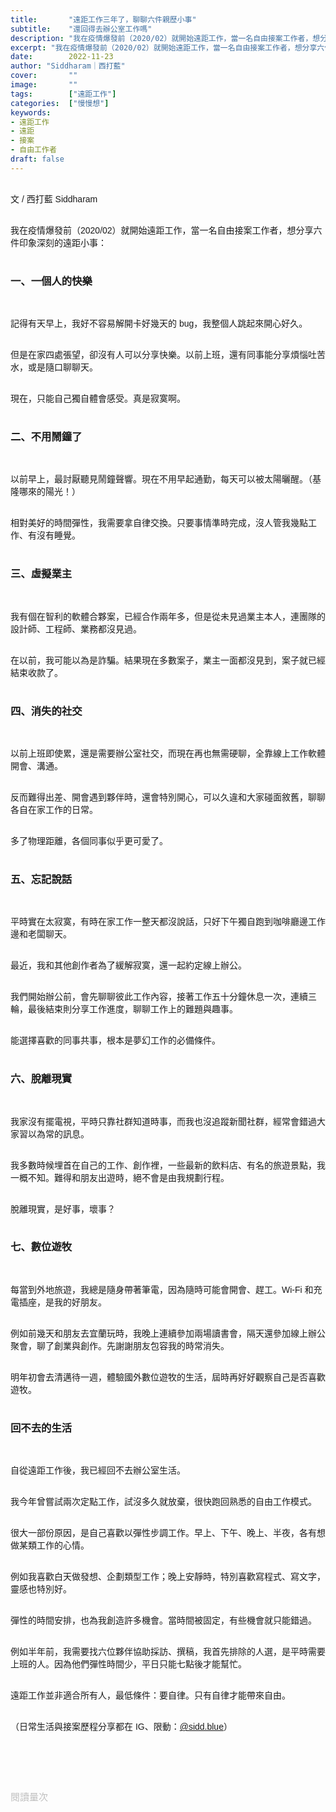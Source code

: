 ```yaml
---
title:       "遠距工作三年了，聊聊六件親歷小事"
subtitle:    "還回得去辦公室工作嗎"
description: "我在疫情爆發前（2020/02）就開始遠距工作，當一名自由接案工作者，想分享六件印象深刻的遠距小事..."
excerpt: "我在疫情爆發前（2020/02）就開始遠距工作，當一名自由接案工作者，想分享六件印象深刻的遠距小事..."
date:        2022-11-23
author: "Siddharam｜西打藍"
cover:       ""
image:       ""
tags:        ["遠距工作"]
categories:  ["慢慢想"]
keywords:
- 遠距工作
- 遠距
- 接案
- 自由工作者
draft: false
---
```


<article style="font-family: 'Noto Sans TC', '微軟正黑體', sans-serif; font-weight: 300;">

<br>文 / 西打藍 Siddharam<br><br>

我在疫情爆發前（2020/02）就開始遠距工作，當一名自由接案工作者，想分享六件印象深刻的遠距小事：<br><br>

<h3 class="article-h1-color">一、一個人的快樂</h3><br>

<!-- 沒有同事可以分享解題快樂心情 -->

記得有天早上，我好不容易解開卡好幾天的 bug，我整個人跳起來開心好久。<br><br>

但是在家四處張望，卻沒有人可以分享快樂。以前上班，還有同事能分享煩惱吐苦水，或是隨口聊聊天。<br><br>

現在，只能自己獨自體會感受。真是寂寞啊。<br><br>


<h3 class="article-h1-color">二、不用鬧鐘了</h3><br>

以前早上，最討厭聽見鬧鐘聲響。現在不用早起通勤，每天可以被太陽曬醒。（基隆哪來的陽光！）<br><br>

相對美好的時間彈性，我需要拿自律交換。只要事情準時完成，沒人管我幾點工作、有沒有睡覺。<br><br>


<!-- 很久沒早起，通勤還會覺得新鮮，以前很不喜歡，時間很彈性 -->

<h3 class="article-h1-color">三、虛擬業主</h3><br>

我有個在智利的軟體合夥案，已經合作兩年多，但是從未見過業主本人，連團隊的設計師、工程師、業務都沒見過。<br><br>

在以前，我可能以為是詐騙。結果現在多數案子，業主一面都沒見到，案子就已經結束收款了。<br><br>

<!-- 原來可以都不碰面，就能收錢結案 -->


<h3 class="article-h1-color">四、消失的社交</h3><br>

以前上班即使累，還是需要辦公室社交，而現在再也無需硬聊，全靠線上工作軟體開會、溝通。<br><br>

反而難得出差、開會遇到夥伴時，還會特別開心，可以久違和大家碰面敘舊，聊聊各自在家工作的日常。<br><br>

多了物理距離，各個同事似乎更可愛了。<br><br>


<!-- 碰到面時，還會特別開心，話特別多，以前不常辦公室社交，現在喜歡社交 -->

<h3 class="article-h1-color">五、忘記說話</h3><br>

平時實在太寂寞，有時在家工作一整天都沒說話，只好下午獨自跑到咖啡廳邊工作邊和老闆聊天。<br><br>

最近，我和其他創作者為了緩解寂寞，還一起約定線上辦公。<br><br>

我們開始辦公前，會先聊聊彼此工作內容，接著工作五十分鐘休息一次，連續三輪，最後結束則分享工作進度，聊聊工作上的難題與趣事。<br><br>

能選擇喜歡的同事共事，根本是夢幻工作的必備條件。<br><br>


<h3 class="article-h1-color">六、脫離現實</h3><br>

我家沒有擺電視，平時只靠社群知道時事，而我也沒追蹤新聞社群，經常會錯過大家習以為常的訊息。<br><br>

我多數時候埋首在自己的工作、創作裡，一些最新的飲料店、有名的旅遊景點，我一概不知。難得和朋友出遊時，絕不會是由我規劃行程。<br><br>

脫離現實，是好事，壞事？<br><br>


<!-- 不知道時事是什麼，脫離最新潮話題，但能找回自己的生活 -->

<h3 class="article-h1-color">七、數位遊牧</h3><br>

每當到外地旅遊，我總是隨身帶著筆電，因為隨時可能會開會、趕工。Wi-Fi 和充電插座，是我的好朋友。<br><br>

例如前幾天和朋友去宜蘭玩時，我晚上連續參加兩場讀書會，隔天還參加線上辦公聚會，聊了創業與創作。先謝謝朋友包容我的時常消失。<br><br>

明年初會去清邁待一週，體驗國外數位遊牧的生活，屆時再好好觀察自己是否喜歡遊牧。<br><br>


<h3 class="article-h1-color">回不去的生活</h3><br>

自從遠距工作後，我已經回不去辦公室生活。<br><br>

我今年曾嘗試兩次定點工作，試沒多久就放棄，很快跑回熟悉的自由工作模式。<br><br>

很大一部份原因，是自己喜歡以彈性步調工作。早上、下午、晚上、半夜，各有想做某類工作的心情。<br><br>

例如我喜歡白天做發想、企劃類型工作；晚上安靜時，特別喜歡寫程式、寫文字，靈感也特別好。<br><br>

彈性的時間安排，也為我創造許多機會。當時間被固定，有些機會就只能錯過。<br><br>

例如半年前，我需要找六位夥伴協助採訪、撰稿，我首先排除的人選，是平時需要上班的人。因為他們彈性時間少，平日只能七點後才能幫忙。<br><br>

遠距工作並非適合所有人，最低條件：要自律。只有自律才能帶來自由。<br><br>



<!-- 一切工作都在線上，工具要齊全，要自律，去哪都帶筆電，哪裡都能工作，只要有訊號和充電插座 -->



（日常生活與接案歷程分享都在 IG、限動：<a href="https://www.instagram.com/sidd.blue/" target="_blank">@sidd.blue</a>）<br><br>


<!-- <h3 class="article-h1-color"></h3><br> -->


<br><br><br>

</article>

<div style="color: #bfbfbf; font-size: 15px;" id="busuanzi_container_page_pv">
  閱讀量<span id="busuanzi_value_page_pv"></span>次
</div>

<script src="../../js/post.js"></script>




